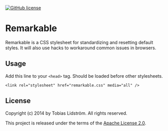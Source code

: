 [![GitHub license](https://img.shields.io/badge/license-Apache%202-blue.svg)](LICENSE)

Remarkable
=============
Remarkable is a CSS stylesheet for standardizing and resetting default styles. It will also use
hacks to workaround common issues in browsers.

Usage
-------------------
Add this line to your `<head>` tag. Should be loaded before other stylesheets.
```
<link rel="stylesheet" href="remarkable.css" media="all" />
```

License
-------------------
Copyright (c) 2014 by Tobias Lidström. All rights reserved.

This project is released under the terms of the [Apache License 2.0](LICENSE).
